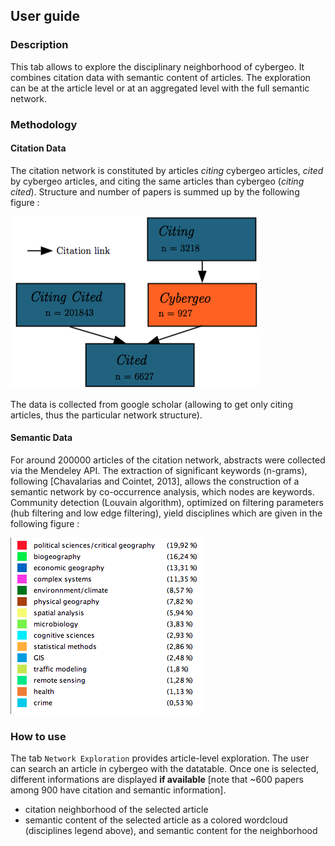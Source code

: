 ## User guide

### Description

This tab allows to explore the disciplinary neighborhood of cybergeo. It combines citation data with semantic content of articles. The exploration can be at the article level or at an aggregated level with the full semantic network.


### Methodology

#### Citation Data

The citation network is constituted by articles *citing* cybergeo articles, *cited* by cybergeo articles, and citing the same articles than cybergeo (*citing cited*). Structure and number of papers is summed up by the following figure :

![Citation network](./citnw.png)

The data is collected from google scholar (allowing to get only citing articles, thus the particular network structure).

#### Semantic Data

For around 200000 articles of the citation network, abstracts were collected via the Mendeley API. The extraction of significant keywords (n-grams), following [Chavalarias and Cointet, 2013], allows the construction of a semantic network by co-occurrence analysis, which nodes are keywords. Community detection (Louvain algorithm), optimized on filtering parameters (hub filtering and low edge filtering), yield disciplines which are given in the following figure :

![Disciplines](./disciplines.png)


### How to use

The tab `Network Exploration` provides article-level exploration. The user can search an article in cybergeo with the datatable. Once one is selected, different informations are displayed **if available** [note that ~600 papers among 900 have citation and semantic information].

  * citation neighborhood of the selected article
  * semantic content of the selected article as a colored wordcloud (disciplines legend above), and semantic content for the neighborhood
